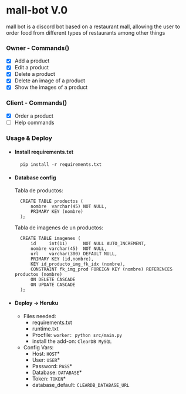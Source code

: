 # mall-bot V.0

mall bot is a discord bot based on a restaurant mall, allowing the user to order food from different types of restaurants among other things

### Owner - Commands()
- [x] Add a product
- [x] Edit a product
- [x] Delete a product
- [x] Delete an image of a product
- [x] Show the images of a product
### Client - Commands()
- [x] Order a product
- [ ] Help commands

### Usage & Deploy
* #### Install requirements.txt
        
        pip install -r requirements.txt
        
* #### Database config
    
    Tabla de productos:
    
        CREATE TABLE productos (
            nombre  varchar(45) NOT NULL,
            PRIMARY KEY (nombre)
        );
        
    Tabla de imagenes de un productos:

        CREATE TABLE imagenes (
            id     int(11)      NOT NULL AUTO_INCREMENT,
            nombre varchar(45)  NOT NULL,
            url    varchar(300) DEFAULT NULL,
            PRIMARY KEY (id,nombre),
            KEY id_producto_img_fk_idx (nombre),
            CONSTRAINT fk_img_prod FOREIGN KEY (nombre) REFERENCES productos (nombre) 
            ON DELETE CASCADE 
            ON UPDATE CASCADE
        );
* #### Deploy -> Heruku
    * Files needed:
        *    requirements.txt
        *    runtime.txt
        *    Procfile: `worker: python src/main.py`
        *    install the add-on: `ClearDB MySQL`
    * Config Vars:
        * Host: `HOST`*
        * User: `USER`*
        * Password: `PASS`*
        * Database: `DATABASE`*
        * Token: `TOKEN`*
        * database_default: `CLEARDB_DATABASE_URL`
